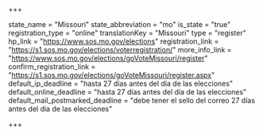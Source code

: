 +++

state_name = "Missouri"
state_abbreviation = "mo"
is_state = "true"
registration_type = "online"
translationKey = "Missouri"
type = "register"
hp_link = "https://www.sos.mo.gov/elections"
registration_link = "https://s1.sos.mo.gov/elections/voterregistration/"
more_info_link = "https://www.sos.mo.gov/elections/goVoteMissouri/register"
confirm_registration_link = "https://s1.sos.mo.gov/elections/goVoteMissouri/register.aspx"
default_ip_deadline = "hasta 27 días antes del día de las elecciones"
default_online_deadline = "hasta 27 días antes del día de las elecciones"
default_mail_postmarked_deadline = "debe tener el sello del correo 27 días antes del día de las elecciones"

+++